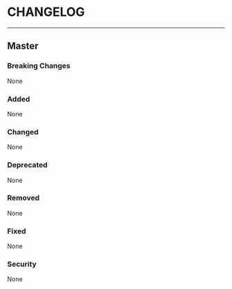 # CHANGELOG

---

## Master

### Breaking Changes

None

### Added

None

### Changed

None

### Deprecated

None

### Removed

None

### Fixed

None

### Security

None
